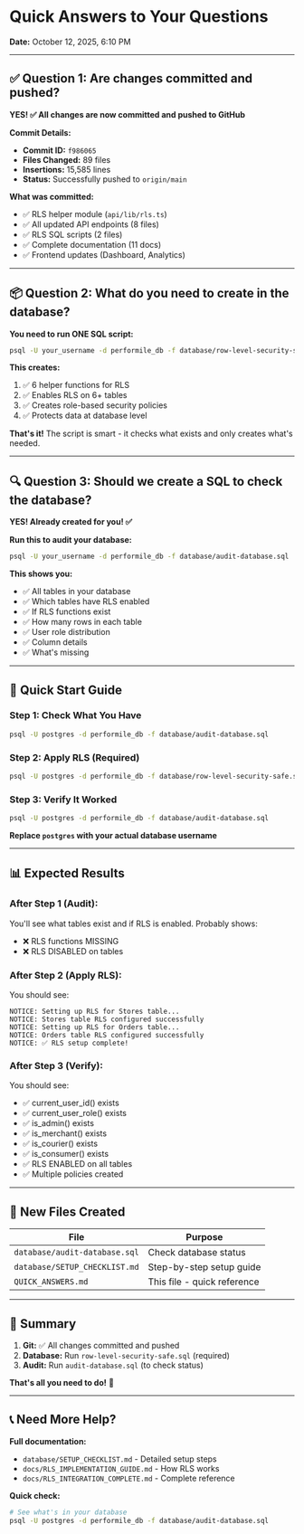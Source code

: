 # Quick Answers to Your Questions

**Date:** October 12, 2025, 6:10 PM

---

## ✅ Question 1: Are changes committed and pushed?

**YES! ✅ All changes are now committed and pushed to GitHub**

**Commit Details:**
- **Commit ID:** `f986065`
- **Files Changed:** 89 files
- **Insertions:** 15,585 lines
- **Status:** Successfully pushed to `origin/main`

**What was committed:**
- ✅ RLS helper module (`api/lib/rls.ts`)
- ✅ All updated API endpoints (8 files)
- ✅ RLS SQL scripts (2 files)
- ✅ Complete documentation (11 docs)
- ✅ Frontend updates (Dashboard, Analytics)

---

## 📦 Question 2: What do you need to create in the database?

**You need to run ONE SQL script:**

```bash
psql -U your_username -d performile_db -f database/row-level-security-safe.sql
```

**This creates:**
1. ✅ 6 helper functions for RLS
2. ✅ Enables RLS on 6+ tables
3. ✅ Creates role-based security policies
4. ✅ Protects data at database level

**That's it!** The script is smart - it checks what exists and only creates what's needed.

---

## 🔍 Question 3: Should we create a SQL to check the database?

**YES! Already created for you! ✅**

**Run this to audit your database:**

```bash
psql -U your_username -d performile_db -f database/audit-database.sql
```

**This shows you:**
- ✅ All tables in your database
- ✅ Which tables have RLS enabled
- ✅ If RLS functions exist
- ✅ How many rows in each table
- ✅ User role distribution
- ✅ Column details
- ✅ What's missing

---

## 🚀 Quick Start Guide

### Step 1: Check What You Have
```bash
psql -U postgres -d performile_db -f database/audit-database.sql
```

### Step 2: Apply RLS (Required)
```bash
psql -U postgres -d performile_db -f database/row-level-security-safe.sql
```

### Step 3: Verify It Worked
```bash
psql -U postgres -d performile_db -f database/audit-database.sql
```

**Replace `postgres` with your actual database username**

---

## 📊 Expected Results

### After Step 1 (Audit):
You'll see what tables exist and if RLS is enabled. Probably shows:
- ❌ RLS functions MISSING
- ❌ RLS DISABLED on tables

### After Step 2 (Apply RLS):
You should see:
```
NOTICE: Setting up RLS for Stores table...
NOTICE: Stores table RLS configured successfully
NOTICE: Setting up RLS for Orders table...
NOTICE: Orders table RLS configured successfully
NOTICE: ✅ RLS setup complete!
```

### After Step 3 (Verify):
You should see:
- ✅ current_user_id() exists
- ✅ current_user_role() exists
- ✅ is_admin() exists
- ✅ is_merchant() exists
- ✅ is_courier() exists
- ✅ is_consumer() exists
- ✅ RLS ENABLED on all tables
- ✅ Multiple policies created

---

## 📁 New Files Created

| File | Purpose |
|------|---------|
| `database/audit-database.sql` | Check database status |
| `database/SETUP_CHECKLIST.md` | Step-by-step setup guide |
| `QUICK_ANSWERS.md` | This file - quick reference |

---

## 🎯 Summary

1. **Git:** ✅ All changes committed and pushed
2. **Database:** Run `row-level-security-safe.sql` (required)
3. **Audit:** Run `audit-database.sql` (to check status)

**That's all you need to do!** 🚀

---

## 📞 Need More Help?

**Full documentation:**
- `database/SETUP_CHECKLIST.md` - Detailed setup steps
- `docs/RLS_IMPLEMENTATION_GUIDE.md` - How RLS works
- `docs/RLS_INTEGRATION_COMPLETE.md` - Complete reference

**Quick check:**
```bash
# See what's in your database
psql -U postgres -d performile_db -f database/audit-database.sql
```
